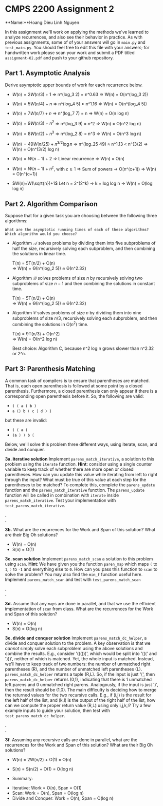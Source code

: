 # CMPS 2200 Assignment 2

**Name:**Hoang Dieu Linh Nguyen

In this assignment we'll work on applying the methods we've learned to analyze recurrences, and also see their behavior
in practice. As with previous
assignments, some of of your answers will go in `main.py` and `test_main.py`. You
should feel free to edit this file with your answers; for handwritten
work please scan your work and submit a PDF titled `assignment-02.pdf`
and push to your github repository.


## Part 1. Asymptotic Analysis

Derive asymptotic upper bounds of work for each recurrence below.

* $W(n)=2W(n/3)+1$
=> n^(log_3 2) = n^0.63
=> W(n) = O(n^(log_3 2))

 
* $W(n)=5W(n/4)+n$
=> n^(log_4 5) ≈ n^1.16
=> W(n) = O(n^(log_4 5))


* $W(n)=7W(n/7)+n$
=> n^(log_7 7) = n
=> W(n) = O(n log n) 

* $W(n)=9W(n/3)+n^2$
=> n^(log_3 9) = n^2
=> W(n) = O(n^2 log n)


* $W(n)=8W(n/2)+n^3$
=> n^(log_2 8) = n^3
=> W(n) = O(n^3 log n)

* $W(n)=49W(n/25)+n^{3/2}\log n$
=> n^(log_25 49) ≈ n^1.13 < n^(3/2)
=> W(n) = O(n^(3/2) log n)

* $W(n)=W(n-1)+2$
=> Linear recurrence
=> W(n) = O(n)

* $W(n)= W(n-1)+n^c$, with $c\geq 1$
=> Sum of powers → O(n^(c+1))
=> W(n) = O(n^(c+1))

* $W(n)=W(\sqrt{n})+1$
Let n = 2^(2^k) ⇒ k = log log n
=> W(n) = O(log log n)


## Part 2. Algorithm Comparison

Suppose that for a given task you are choosing between the following three algorithms:

    What are the asymptotic running times of each of these algorithms?
    Which algorithm would you choose? 

  * Algorithm $\mathcal{A}$ solves problems by dividing them into
      five subproblems of half the size, recursively solving each
      subproblem, and then combining the solutions in linear time.

    T(n) = 5T(n/2) + O(n)  
    => W(n) = Θ(n^(log_2 5)) ≈ Θ(n^2.32)
    
  * Algorithm $\mathcal{B}$ solves problems of size $n$ by
      recursively solving two subproblems of size $n-1$ and then
      combining the solutions in constant time.

    T(n) = 5T(n/2) + O(n)  
    => W(n) = Θ(n^(log_2 5)) ≈ Θ(n^2.32)
    
  * Algorithm $\mathcal{C}$ solves problems of size $n$ by dividing
      them into nine subproblems of size $n/3$, recursively solving
      each subproblem, and then combining the solutions in $O(n^2)$
      time.
    
    T(n) = 9T(n/3) + O(n^2)  
    => W(n) = Θ(n^2 log n)

    Best choice: Algorithm C, because n^2 log n grows slower than n^2.32 or 2^n.



## Part 3: Parenthesis Matching

A common task of compilers is to ensure that parentheses are matched. That is, each open parenthesis is followed at some point by a closed parenthesis. Furthermore, a closed parenthesis can only appear if there is a corresponding open parenthesis before it. So, the following are valid:

- `( ( a ) b )`
- `a () b ( c ( d ) )`

but these are invalid:

- `( ( a )`
- `(a ) ) b (`

Below, we'll solve this problem three different ways, using iterate, scan, and divide and conquer.

**3a. iterative solution** Implement `parens_match_iterative`, a solution to this problem using the `iterate` function. **Hint**: consider using a single counter variable to keep track of whether there are more open or closed parentheses. How can you update this value while iterating from left to right through the input? What must be true of this value at each step for the parentheses to be matched? To complete this, complete the `parens_update` function and the `parens_match_iterative` function. The `parens_update` function will be called in combination with `iterate` inside `parens_match_iterative`. Test your implementation with `test_parens_match_iterative`.


.  
. 



**3b.** What are the recurrences for the Work and Span of this solution? What are their Big Oh solutions?

- W(n) = O(n)  
- S(n) = O(1)



**3c. scan solution** Implement `parens_match_scan` a solution to this problem using `scan`. **Hint**: We have given you the function `paren_map` which maps `(` to `1`, `)` to `-1` and everything else to `0`. How can you pass this function to `scan` to solve the problem? You may also find the `min_f` function useful here. Implement `parens_match_scan` and test with `test_parens_match_scan`

.  
. 



**3d.** Assume that any `map`s are done in parallel, and that we use the efficient implementation of `scan` from class. What are the recurrences for the Work and Span of this solution? 

- W(n) = O(n)  
- S(n) = O(log n)


**3e. divide and conquer solution** Implement `parens_match_dc_helper`, a divide and conquer solution to the problem. A key observation is that we *cannot* simply solve each subproblem using the above solutions and combine the results. E.g., consider '((()))', which would be split into '(((' and ')))', neither of which is matched. Yet, the whole input is matched. Instead, we'll have to keep track of two numbers: the number of unmatched right parentheses (R), and the number of unmatched left parentheses (L). `parens_match_dc_helper` returns a tuple (R,L). So, if the input is just '(', then `parens_match_dc_helper` returns (0,1), indicating that there is 1 unmatched left parens and 0 unmatched right parens. Analogously, if the input is just ')', then the result should be (1,0). The main difficulty is deciding how to merge the returned values for the two recursive calls. E.g., if (i,j) is the result for the left half of the list, and (k,l) is the output of the right half of the list, how can we compute the proper return value (R,L) using only i,j,k,l? Try a few example inputs to guide your solution, then test with `test_parens_match_dc_helper`.



.  
. 





**3f.** Assuming any recursive calls are done in parallel, what are the recurrences for the Work and Span of this solution? What are their Big Oh solutions?

- W(n) = 2W(n/2) + O(1) = O(n)  
- S(n) = S(n/2) + O(1) = O(log n)

- Summary:  
+ Iterative: Work = O(n), Span = O(1)  
+ Scan: Work = O(n), Span = O(log n)  
+ Divide and Conquer: Work = O(n), Span = O(log n)
 
 


